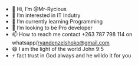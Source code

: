 - 👋 Hi, I’m @Mr-Rycious
- 👀 I’m interested in IT Indutry
- 🌱 I’m currently learning Programming
- 💞️ I’m looking to be Pro developer 
- 📫 How to reach me contact +263 787 798 114 on whatsapp/ryandenzelshoko@gmail.com
- 😄 I am the light of the world John 9:5
- ⚡ fact trust in God always and he willdo it for you 

<!---
Mr-Rycious/Mr-Rycious is a ✨ special ✨ repository because its `README.md` (this file) appears on your GitHub profile.
You can click the Preview link to take a look at your changes.
--->
